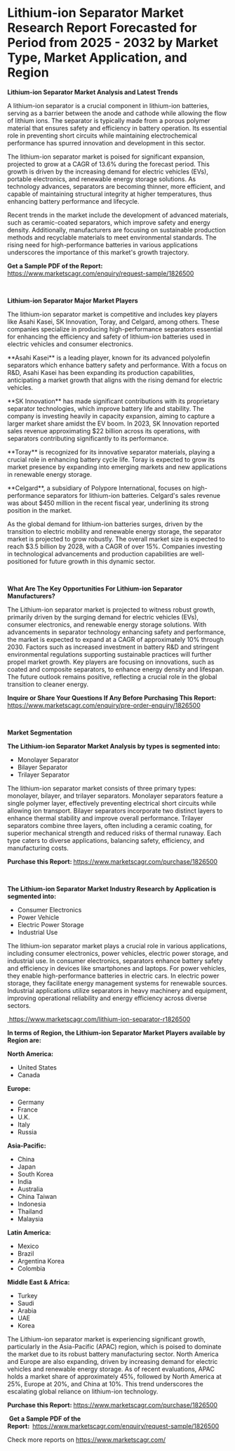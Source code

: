 <p><h1>Lithium-ion Separator Market Research Report Forecasted for Period from 2025 -  2032 by Market Type, Market Application, and Region</h1></p><p><strong>Lithium-ion Separator Market Analysis and Latest Trends</strong></p>
<p><p>A lithium-ion separator is a crucial component in lithium-ion batteries, serving as a barrier between the anode and cathode while allowing the flow of lithium ions. The separator is typically made from a porous polymer material that ensures safety and efficiency in battery operation. Its essential role in preventing short circuits while maintaining electrochemical performance has spurred innovation and development in this sector.</p><p>The lithium-ion separator market is poised for significant expansion, projected to grow at a CAGR of 13.6% during the forecast period. This growth is driven by the increasing demand for electric vehicles (EVs), portable electronics, and renewable energy storage solutions. As technology advances, separators are becoming thinner, more efficient, and capable of maintaining structural integrity at higher temperatures, thus enhancing battery performance and lifecycle.</p><p>Recent trends in the market include the development of advanced materials, such as ceramic-coated separators, which improve safety and energy density. Additionally, manufacturers are focusing on sustainable production methods and recyclable materials to meet environmental standards. The rising need for high-performance batteries in various applications underscores the importance of this market's growth trajectory.</p></p>
<p><strong>Get a Sample PDF of the Report:&nbsp;</strong> <a href="https://www.marketscagr.com/enquiry/request-sample/1826500?utm_campaign=2998&utm_medium=2&utm_source=Github&utm_content=ia&utm_term=03042025&utm_id=lithium-ion-separator">https://www.marketscagr.com/enquiry/request-sample/1826500</a></p>
<p>&nbsp;</p>
<p><strong>Lithium-ion Separator Major Market Players</strong></p>
<p><p>The lithium-ion separator market is competitive and includes key players like Asahi Kasei, SK Innovation, Toray, and Celgard, among others. These companies specialize in producing high-performance separators essential for enhancing the efficiency and safety of lithium-ion batteries used in electric vehicles and consumer electronics.</p><p>**Asahi Kasei** is a leading player, known for its advanced polyolefin separators which enhance battery safety and performance. With a focus on R&D, Asahi Kasei has been expanding its production capabilities, anticipating a market growth that aligns with the rising demand for electric vehicles.</p><p>**SK Innovation** has made significant contributions with its proprietary separator technologies, which improve battery life and stability. The company is investing heavily in capacity expansion, aiming to capture a larger market share amidst the EV boom. In 2023, SK Innovation reported sales revenue approximating $22 billion across its operations, with separators contributing significantly to its performance.</p><p>**Toray** is recognized for its innovative separator materials, playing a crucial role in enhancing battery cycle life. Toray is expected to grow its market presence by expanding into emerging markets and new applications in renewable energy storage.</p><p>**Celgard**, a subsidiary of Polypore International, focuses on high-performance separators for lithium-ion batteries. Celgard's sales revenue was about $450 million in the recent fiscal year, underlining its strong position in the market.</p><p>As the global demand for lithium-ion batteries surges, driven by the transition to electric mobility and renewable energy storage, the separator market is projected to grow robustly. The overall market size is expected to reach $3.5 billion by 2028, with a CAGR of over 15%. Companies investing in technological advancements and production capabilities are well-positioned for future growth in this dynamic sector.</p></p>
<p>&nbsp;</p>
<p><strong>What Are The Key Opportunities For Lithium-ion Separator Manufacturers?</strong></p>
<p><p>The Lithium-ion separator market is projected to witness robust growth, primarily driven by the surging demand for electric vehicles (EVs), consumer electronics, and renewable energy storage solutions. With advancements in separator technology enhancing safety and performance, the market is expected to expand at a CAGR of approximately 10% through 2030. Factors such as increased investment in battery R&D and stringent environmental regulations supporting sustainable practices will further propel market growth. Key players are focusing on innovations, such as coated and composite separators, to enhance energy density and lifespan. The future outlook remains positive, reflecting a crucial role in the global transition to cleaner energy.</p></p>
<p><strong>Inquire or Share Your Questions If Any Before Purchasing This Report:</strong> <a href="https://www.marketscagr.com/enquiry/pre-order-enquiry/1826500?utm_campaign=2998&utm_medium=2&utm_source=Github&utm_content=ia&utm_term=03042025&utm_id=lithium-ion-separator">https://www.marketscagr.com/enquiry/pre-order-enquiry/1826500</a></p>
<p>&nbsp;</p>
<p><strong>Market Segmentation</strong></p>
<p><strong>The Lithium-ion Separator Market Analysis by types is segmented into:</strong></p>
<p><ul><li>Monolayer Separator</li><li>Bilayer Separator</li><li>Trilayer Separator</li></ul></p>
<p><p>The lithium-ion separator market consists of three primary types: monolayer, bilayer, and trilayer separators. Monolayer separators feature a single polymer layer, effectively preventing electrical short circuits while allowing ion transport. Bilayer separators incorporate two distinct layers to enhance thermal stability and improve overall performance. Trilayer separators combine three layers, often including a ceramic coating, for superior mechanical strength and reduced risks of thermal runaway. Each type caters to diverse applications, balancing safety, efficiency, and manufacturing costs.</p></p>
<p><strong>Purchase this Report:&nbsp;</strong><a href="https://www.marketscagr.com/purchase/1826500?utm_campaign=2998&utm_medium=2&utm_source=Github&utm_content=ia&utm_term=03042025&utm_id=lithium-ion-separator">https://www.marketscagr.com/purchase/1826500</a></p>
<p>&nbsp;</p>
<p><strong>The Lithium-ion Separator Market Industry Research by Application is segmented into:</strong></p>
<p><ul><li>Consumer Electronics</li><li>Power Vehicle</li><li>Electric Power Storage</li><li>Industrial Use</li></ul></p>
<p><p>The lithium-ion separator market plays a crucial role in various applications, including consumer electronics, power vehicles, electric power storage, and industrial use. In consumer electronics, separators enhance battery safety and efficiency in devices like smartphones and laptops. For power vehicles, they enable high-performance batteries in electric cars. In electric power storage, they facilitate energy management systems for renewable sources. Industrial applications utilize separators in heavy machinery and equipment, improving operational reliability and energy efficiency across diverse sectors.</p></p>
<p><a href="https://www.marketscagr.com/lithium-ion-separator-r1826500?utm_campaign=2998&utm_medium=2&utm_source=Github&utm_content=ia&utm_term=03042025&utm_id=lithium-ion-separator">&nbsp;https://www.marketscagr.com/lithium-ion-separator-r1826500</a></p>
<p><strong>In terms of Region, the Lithium-ion Separator Market Players available by Region are:</strong></p>
<p>
    <p> <strong> North America: </strong>
        <ul>
            <li>United States</li>
            <li>Canada</li>
        </ul>
        </p> 
    <p> <strong> Europe: </strong>
        <ul>
            <li>Germany</li>
            <li>France</li>
            <li>U.K.</li>
            <li>Italy</li>
            <li>Russia</li>
        </ul>
        </p> 
    <p> <strong> Asia-Pacific: </strong>
        <ul>
            <li>China</li>
            <li>Japan</li>
            <li>South Korea</li>
            <li>India</li>
            <li>Australia</li>
            <li>China Taiwan</li>
            <li>Indonesia</li>
            <li>Thailand</li>
            <li>Malaysia</li>
        </ul>
        </p> 
    <p> <strong> Latin America: </strong>
        <ul>
            <li>Mexico</li>
            <li>Brazil</li>
            <li>Argentina Korea</li>
            <li>Colombia</li>
        </ul>
        </p> 
    <p> <strong> Middle East & Africa: </strong>
        <ul>
            <li>Turkey</li>
            <li>Saudi</li>
            <li>Arabia</li>
            <li>UAE</li>
            <li>Korea</li>
        </ul>
    </p>
    </p>
<p><p>The Lithium-ion separator market is experiencing significant growth, particularly in the Asia-Pacific (APAC) region, which is poised to dominate the market due to its robust battery manufacturing sector. North America and Europe are also expanding, driven by increasing demand for electric vehicles and renewable energy storage. As of recent evaluations, APAC holds a market share of approximately 45%, followed by North America at 25%, Europe at 20%, and China at 10%. This trend underscores the escalating global reliance on lithium-ion technology.</p></p>
<p><strong>Purchase this Report: </strong><a href="https://www.marketscagr.com/purchase/1826500?utm_campaign=2998&utm_medium=2&utm_source=Github&utm_content=ia&utm_term=03042025&utm_id=lithium-ion-separator">https://www.marketscagr.com/purchase/1826500</a></p>
<p>&nbsp;<strong>Get a Sample PDF of the Report:&nbsp;&nbsp;</strong><a href="https://www.marketscagr.com/enquiry/request-sample/1826500?utm_campaign=2998&utm_medium=2&utm_source=Github&utm_content=ia&utm_term=03042025&utm_id=lithium-ion-separator">https://www.marketscagr.com/enquiry/request-sample/1826500</a></p>
<p><strong></strong></p>
<p>Check more reports on <a href="https://www.marketscagr.com/?utm_campaign=2998&utm_medium=2&utm_source=Github&utm_content=ia&utm_term=03042025&utm_id=lithium-ion-separator">https://www.marketscagr.com/</a></p>